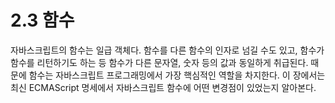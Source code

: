 # 2.3 함수

자바스크립트의 함수는 일급 객체다. 함수를 다른 함수의 인자로 넘길 수도 있고, 함수가 함수를 리턴하기도 하는 등 함수가 다른 문자열, 숫자 등의 값과 동일하게 취급된다. 때문에 함수는 자바스크립트 프로그래밍에서 가장 핵심적인 역할을 차지한다. 이 장에서는 최신 ECMAScript 명세에서 자바스크립트 함수에 어떤 변경점이 있었는지 알아본다.

